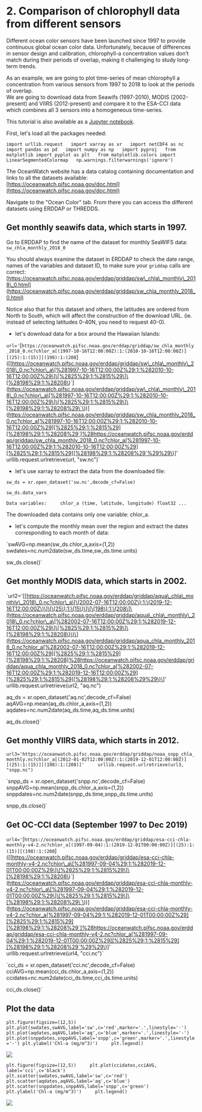 # 2. Comparison of chlorophyll data from different sensors

Different ocean color sensors have been launched since 1997 to provide continuous global ocean color data. Unfortunately, because of differences in sensor design and calibration, chlorophyll-a concentration values don’t match during their periods of overlap, making it challenging to study long-term trends.

As an example, we are going to plot time-series of mean chlorophyll a concentration from various sensors from 1997 to 2018 to look at the periods of overlap.  
We are going to download data from Seawifs \(1997-2010\), MODIS \(2002-present\) and VIIRS \(2012-present\) and compare it to the ESA-CCI data which combines all 3 sensors into a homogeneous time-series.

This tutorial is also available as a [Jupyter notebook](https://github.com/melhawaii/python-satellite-course/blob/master/OW_tutorial2.ipynb).

First, let's load all the packages needed:

`import urllib.request  
import xarray as xr  
import netCDF4 as nc  
import pandas as pd  
import numpy as np  
import pyproj  
from matplotlib import pyplot as plt  
from matplotlib.colors import LinearSegmentedColormap  
np.warnings.filterwarnings('ignore')`

The OceanWatch website has a data catalog containing documentation and links to all the datasets available:  
[https://oceanwatch.pifsc.noaa.gov/doc.html](https://oceanwatch.pifsc.noaa.gov/doc.html)

Navigate to the "Ocean Color" tab. From there you can access the different datasets using ERDDAP or THREDDS.

## **Get monthly seawifs data, which starts in 1997.** <a id="get-monthly-seawifs-dataset-which-starts-in-1997"></a>

Go to ERDDAP to find the name of the dataset for monthly SeaWIFS data: `sw_chla_monthly_2018_0`

You should always examine the dataset in ERDDAP to check the date range, names of the variables and dataset ID, to make sure your `griddap` calls are correct: [https://oceanwatch.pifsc.noaa.gov/erddap/griddap/sw\_chla\_monthly\_2018\_0.html](https://oceanwatch.pifsc.noaa.gov/erddap/griddap/sw_chla_monthly_2018_0.html)

Notice also that for this dataset and others, the latitudes are ordered from North to South, which will affect the construction of the download URL. \(ie. instead of selecting latitudes 0-40N, you need to request 40-0\).

* let's download data for a box around the Hawaiian Islands:

`url='`\[`https://oceanwatch.pifsc.noaa.gov/erddap/griddap/sw_chla_monthly_2018_0.nc?chlor_a[(1997-10-16T12:00:00Z):1:(2010-10-16T12:00:00Z)][(25):1:(15)][(198):1:(208`\]\(\[[https://oceanwatch.pifsc.noaa.gov/erddap/griddap/sw\_chla\_monthly\_2018\_0.nc?chlor\_a\[%281997-10-16T12:00:00Z%29:1:%282010-10-16T12:00:00Z%29\]\[%2825%29:1:%2815%29\]\[%28198%29:1:%28208\)\`\]\(https://oceanwatch.pifsc.noaa.gov/erddap/griddap/sw\_chla\_monthly\_2018\_0.nc?chlor\_a\[%281997-10-16T12:00:00Z%29:1:%282010-10-16T12:00:00Z%29\]\[%2825%29:1:%2815%29\]\[%28198%29:1:%28208%29\`\)\)\](https://oceanwatch.pifsc.noaa.gov/erddap/griddap/sw_chla_monthly_2018_0.nc?chlor_a[%281997-10-16T12:00:00Z%29:1:%282010-10-16T12:00:00Z%29][%2825%29:1:%2815%29][%28198%29:1:%28208%29`]%28https://oceanwatch.pifsc.noaa.gov/erddap/griddap/sw_chla_monthly_2018_0.nc?chlor_a[%281997-10-16T12:00:00Z%29:1:%282010-10-16T12:00:00Z%29][%2825%29:1:%2815%29][%28198%29:1:%28208%29`%29%29\)\]'  
urllib.request.urlretrieve\(url, "sw.nc"\)\`

* let's use xarray to extract the data from the downloaded file:

`sw_ds = xr.open_dataset('sw.nc',decode_cf=False)`

`sw_ds.data_vars`

`Data variables:    
chlor_a (time, latitude, longitude) float32 ...`

The downloaded data contains only one variable: chlor\_a.

* let's compute the monthly mean over the region and extract the dates corresponding to each month of data:

\`swAVG=np.mean\(sw\_ds.chlor\_a,axis=\(1,2\)\)  
swdates=nc.num2date\(sw\_ds.time,sw\_ds.time.units\)

sw\_ds.close\(\)\`

## Get monthly MODIS data, which starts in 2002. <a id="get-monthly-modis-dataset-which-starts-in-2002"></a>

\`url2='\[[https://oceanwatch.pifsc.noaa.gov/erddap/griddap/aqua\_chla\_monthly\_2018\_0.nc?chlor\_a\[\(2002-07-16T12:00:00Z\):1:\(2019-12-16T12:00:00Z\)\]\[\(25\):1:\(15\)\]\[\(198\):1:\(208\]\(https://oceanwatch.pifsc.noaa.gov/erddap/griddap/aqua\_chla\_monthly\_2018\_0.nc?chlor\_a\[%282002-07-16T12:00:00Z%29:1:%282019-12-16T12:00:00Z%29\]\[%2825%29:1:%2815%29\]\[%28198%29:1:%28208\)\)\](https://oceanwatch.pifsc.noaa.gov/erddap/griddap/aqua_chla_monthly_2018_0.nc?chlor_a[%282002-07-16T12:00:00Z%29:1:%282019-12-16T12:00:00Z%29][%2825%29:1:%2815%29][%28198%29:1:%28208]%28https://oceanwatch.pifsc.noaa.gov/erddap/griddap/aqua_chla_monthly_2018_0.nc?chlor_a[%282002-07-16T12:00:00Z%29:1:%282019-12-16T12:00:00Z%29][%2825%29:1:%2815%29][%28198%29:1:%28208%29%29\)\]'  
urllib.request.urlretrieve\(url2, "aq.nc"\)

aq\_ds = xr.open\_dataset\('aq.nc',decode\_cf=False\)  
aqAVG=np.mean\(aq\_ds.chlor\_a,axis=\(1,2\)\)  
aqdates=nc.num2date\(aq\_ds.time,aq\_ds.time.units\)

aq\_ds.close\(\)\`

## Get monthly VIIRS data, which starts in 2012. <a id="get-monthly-viirs-dataset-which-starts-in-2012"></a>

`url3='https://oceanwatch.pifsc.noaa.gov/erddap/griddap/noaa_snpp_chla_monthly.nc?chlor_a[(2012-01-02T12:00:00Z):1:(2019-12-01T12:00:00Z)][(25):1:(15)][(198):1:(208)]'    
urllib.request.urlretrieve(url3, "snpp.nc")`

\`snpp\_ds = xr.open\_dataset\('snpp.nc',decode\_cf=False\)  
snppAVG=np.mean\(snpp\_ds.chlor\_a,axis=\(1,2\)\)  
snppdates=nc.num2date\(snpp\_ds.time,snpp\_ds.time.units\)

snpp\_ds.close\(\)\`

## Get OC-CCI data \(September 1997 to Dec 2019\)

`url4='`\[`https://oceanwatch.pifsc.noaa.gov/erddap/griddap/esa-cci-chla-monthly-v4-2.nc?chlor_a[(1997-09-04):1:(2019-12-01T00:00:00Z)][(25):1:(15)][(198):1:(208`\]\(\[[https://oceanwatch.pifsc.noaa.gov/erddap/griddap/esa-cci-chla-monthly-v4-2.nc?chlor\_a\[%281997-09-04%29:1:%282019-12-01T00:00:00Z%29\]\[%2825%29:1:%2815%29\]\[%28198%29:1:%28208\)\`\]\(https://oceanwatch.pifsc.noaa.gov/erddap/griddap/esa-cci-chla-monthly-v4-2.nc?chlor\_a\[%281997-09-04%29:1:%282019-12-01T00:00:00Z%29\]\[%2825%29:1:%2815%29\]\[%28198%29:1:%28208%29\`\)\)\](https://oceanwatch.pifsc.noaa.gov/erddap/griddap/esa-cci-chla-monthly-v4-2.nc?chlor_a[%281997-09-04%29:1:%282019-12-01T00:00:00Z%29][%2825%29:1:%2815%29][%28198%29:1:%28208%29`]%28https://oceanwatch.pifsc.noaa.gov/erddap/griddap/esa-cci-chla-monthly-v4-2.nc?chlor_a[%281997-09-04%29:1:%282019-12-01T00:00:00Z%29][%2825%29:1:%2815%29][%28198%29:1:%28208%29`%29%29\)\]'  
urllib.request.urlretrieve\(url4, "cci.nc"\)\`

\`cci\_ds = xr.open\_dataset\('cci.nc',decode\_cf=False\)  
cciAVG=np.mean\(cci\_ds.chlor\_a,axis=\(1,2\)\)  
ccidates=nc.num2date\(cci\_ds.time,cci\_ds.time.units\)

cci\_ds.close\(\)\`

## Plot the data

`plt.figure(figsize=(12,5)) plt.plot(swdates,swAVG,label='sw',c='red',marker='.',linestyle='-') plt.plot(aqdates,aqAVG,label='aq',c='blue',marker='.',linestyle='-') plt.plot(snppdates,snppAVG,label='snpp',c='green',marker='.',linestyle='-') plt.ylabel('Chl-a (mg/m^3)')    
plt.legend()`

![](../../.gitbook/assets/image%20%28198%29.png)

`plt.figure(figsize=(12,5))    
plt.plot(ccidates,cciAVG, label='cci',c='black')    
plt.scatter(swdates,swAVG,label='sw',c='red')    
plt.scatter(aqdates,aqAVG,label='aq',c='blue')    
plt.scatter(snppdates,snppAVG,label='snpp',c='green')    
plt.ylabel('Chl-a (mg/m^3)')    
plt.legend()`

![](../../.gitbook/assets/image%20%28190%29.png)

